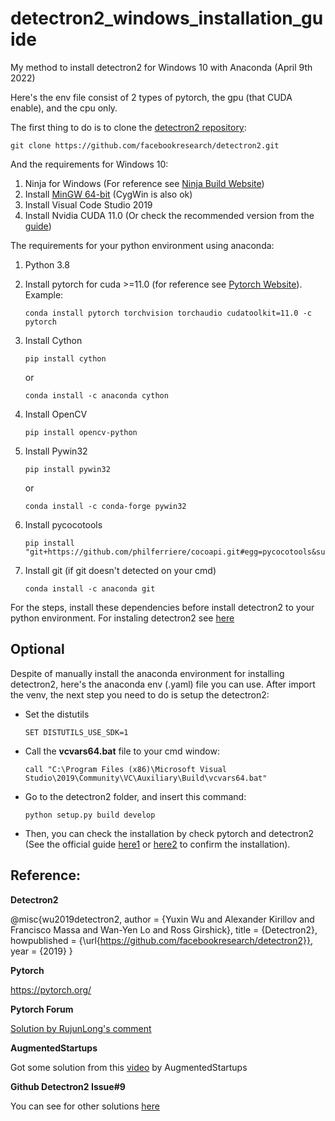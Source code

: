 # detectron2_windows_installation_guide

My method to install detectron2 for Windows 10 with Anaconda (April 9th 2022)

Here's the env file consist of 2 types of pytorch, the gpu (that CUDA enable), and the cpu only.

The first thing to do is to clone the [detectron2 repository](https://github.com/facebookresearch/detectron2):

    git clone https://github.com/facebookresearch/detectron2.git

And the requirements for Windows 10:
1. Ninja for Windows (For reference see [Ninja Build Website](https://ninja-build.org/))
2. Install [MinGW 64-bit](https://sourceforge.net/projects/mingw/) (CygWin is also ok)
3. Install Visual Code Studio 2019
4. Install Nvidia CUDA 11.0 (Or check the recommended version from the [guide](https://pytorch.org/))

The requirements for your python environment using anaconda:
1. Python 3.8 
2. Install pytorch for cuda >=11.0 (for reference see [Pytorch Website](https://pytorch.org/)). Example:
   
       conda install pytorch torchvision torchaudio cudatoolkit=11.0 -c pytorch
  
3. Install Cython

       pip install cython
    or
    
       conda install -c anaconda cython
    
5. Install OpenCV

       pip install opencv-python

6. Install Pywin32

       pip install pywin32
        
    or
    
       conda install -c conda-forge pywin32

7. Install pycocotools

       pip install "git+https://github.com/philferriere/cocoapi.git#egg=pycocotools&subdirectory=PythonAPI"

8. Install git (if git doesn't detected on your cmd)
   
       conda install -c anaconda git
   
For the steps, install these dependencies before install detectron2 to your python environment.
For instaling detectron2 see [here](https://github.com/facebookresearch/detectron2)

## Optional
Despite of manually install the anaconda environment for installing detectron2, here's the anaconda env (.yaml) file you can use.
After import the venv, the next step you need to do is setup the detectron2:
* Set the distutils

      SET DISTUTILS_USE_SDK=1
    
* Call the __vcvars64.bat__ file to your cmd window:

      call "C:\Program Files (x86)\Microsoft Visual Studio\2019\Community\VC\Auxiliary\Build\vcvars64.bat"
      
* Go to the detectron2 folder, and insert this command:

      python setup.py build develop
   
* Then, you can check the installation by check pytorch and detectron2 (See the official guide [here1](https://detectron2.readthedocs.io/en/latest/tutorials/install.html) 
or [here2](https://detectron2.readthedocs.io/en/latest/tutorials/getting_started.html) to confirm the installation).

## Reference:
__Detectron2__

@misc{wu2019detectron2,
  author =       {Yuxin Wu and Alexander Kirillov and Francisco Massa and
                  Wan-Yen Lo and Ross Girshick},
  title =        {Detectron2},
  howpublished = {\url{https://github.com/facebookresearch/detectron2}},
  year =         {2019}
}

__Pytorch__

https://pytorch.org/

__Pytorch Forum__

[Solution by RujunLong's comment](https://discuss.pytorch.org/t/detectron-2-on-windows-10/93639/3)

__AugmentedStartups__

Got some solution from this [video](https://youtu.be/JC4D9kfZdDI) by AugmentedStartups

__Github Detectron2 Issue#9__

You can see for other solutions [here](https://github.com/facebookresearch/detectron2/issues/9)
